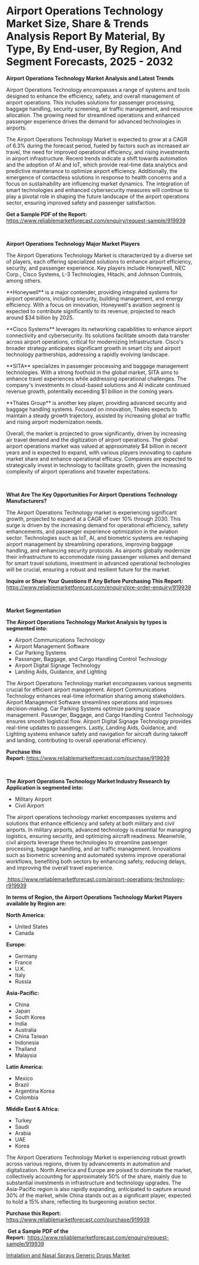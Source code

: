<p><h1>Airport Operations Technology Market Size, Share & Trends Analysis Report By Material, By Type, By End-user, By Region, And Segment Forecasts, 2025 - 2032</h1></p><p><strong>Airport Operations Technology Market Analysis and Latest Trends</strong></p>
<p><p>Airport Operations Technology encompasses a range of systems and tools designed to enhance the efficiency, safety, and overall management of airport operations. This includes solutions for passenger processing, baggage handling, security screening, air traffic management, and resource allocation. The growing need for streamlined operations and enhanced passenger experience drives the demand for advanced technologies in airports.</p><p>The Airport Operations Technology Market is expected to grow at a CAGR of 6.3% during the forecast period, fueled by factors such as increased air travel, the need for improved operational efficiency, and rising investments in airport infrastructure. Recent trends indicate a shift towards automation and the adoption of AI and IoT, which provide real-time data analytics and predictive maintenance to optimize airport efficiency. Additionally, the emergence of contactless solutions in response to health concerns and a focus on sustainability are influencing market dynamics. The integration of smart technologies and enhanced cybersecurity measures will continue to play a pivotal role in shaping the future landscape of the airport operations sector, ensuring improved safety and passenger satisfaction.</p></p>
<p><strong>Get a Sample PDF of the Report:&nbsp;</strong> <a href="https://www.reliablemarketforecast.com/enquiry/request-sample/919939?utm_campaign=2753&utm_medium=2&utm_source=Github&utm_content=ia&utm_term=07032025&utm_id=airport-operations-technology">https://www.reliablemarketforecast.com/enquiry/request-sample/919939</a></p>
<p>&nbsp;</p>
<p><strong>Airport Operations Technology Major Market Players</strong></p>
<p><p>The Airport Operations Technology Market is characterized by a diverse set of players, each offering specialized solutions to enhance airport efficiency, security, and passenger experience. Key players include Honeywell, NEC Corp., Cisco Systems, L-3 Technologies, Hitachi, and Johnson Controls, among others.</p><p>**Honeywell** is a major contender, providing integrated systems for airport operations, including security, building management, and energy efficiency. With a focus on innovation, Honeywell's aviation segment is expected to contribute significantly to its revenue, projected to reach around $34 billion by 2025.</p><p>**Cisco Systems** leverages its networking capabilities to enhance airport connectivity and cybersecurity. Its solutions facilitate smooth data transfer across airport operations, critical for modernizing infrastructure. Cisco's broader strategy anticipates significant growth in smart city and airport technology partnerships, addressing a rapidly evolving landscape.</p><p>**SITA** specializes in passenger processing and baggage management technologies. With a strong foothold in the global market, SITA aims to enhance travel experiences while addressing operational challenges. The company's investments in cloud-based solutions and AI indicate continued revenue growth, potentially exceeding $1 billion in the coming years.</p><p>**Thales Group** is another key player, providing advanced security and baggage handling systems. Focused on innovation, Thales expects to maintain a steady growth trajectory, assisted by increasing global air traffic and rising airport modernization needs.</p><p>Overall, the market is projected to grow significantly, driven by increasing air travel demand and the digitization of airport operations. The global airport operations market was valued at approximately $4 billion in recent years and is expected to expand, with various players innovating to capture market share and enhance operational efficacy. Companies are expected to strategically invest in technology to facilitate growth, given the increasing complexity of airport operations and traveler expectations.</p></p>
<p>&nbsp;</p>
<p><strong>What Are The Key Opportunities For Airport Operations Technology Manufacturers?</strong></p>
<p><p>The Airport Operations Technology market is experiencing significant growth, projected to expand at a CAGR of over 10% through 2030. This surge is driven by the increasing demand for operational efficiency, safety enhancements, and passenger experience optimization in the aviation sector. Technologies such as IoT, AI, and biometric systems are reshaping airport management by streamlining operations, improving baggage handling, and enhancing security protocols. As airports globally modernize their infrastructure to accommodate rising passenger volumes and demand for smart travel solutions, investment in advanced operational technologies will be crucial, ensuring a robust and resilient future for the market.</p></p>
<p><strong>Inquire or Share Your Questions If Any Before Purchasing This Report:</strong> <a href="https://www.reliablemarketforecast.com/enquiry/pre-order-enquiry/919939?utm_campaign=2753&utm_medium=2&utm_source=Github&utm_content=ia&utm_term=07032025&utm_id=airport-operations-technology">https://www.reliablemarketforecast.com/enquiry/pre-order-enquiry/919939</a></p>
<p>&nbsp;</p>
<p><strong>Market Segmentation</strong></p>
<p><strong>The Airport Operations Technology Market Analysis by types is segmented into:</strong></p>
<p><ul><li>Airport Communications Technology</li><li>Airport Management Software</li><li>Car Parking Systems</li><li>Passenger, Baggage, and Cargo Handling Control Technology</li><li>Airport Digital Signage Technology</li><li>Landing Aids, Guidance, and Lighting</li></ul></p>
<p><p>The Airport Operations Technology market encompasses various segments crucial for efficient airport management. Airport Communications Technology enhances real-time information sharing among stakeholders. Airport Management Software streamlines operations and improves decision-making. Car Parking Systems optimize parking space management. Passenger, Baggage, and Cargo Handling Control Technology ensures smooth logistical flow. Airport Digital Signage Technology provides real-time updates to passengers. Lastly, Landing Aids, Guidance, and Lighting systems enhance safety and navigation for aircraft during takeoff and landing, contributing to overall operational efficiency.</p></p>
<p><strong>Purchase this Report:&nbsp;</strong><a href="https://www.reliablemarketforecast.com/purchase/919939?utm_campaign=2753&utm_medium=2&utm_source=Github&utm_content=ia&utm_term=07032025&utm_id=airport-operations-technology">https://www.reliablemarketforecast.com/purchase/919939</a></p>
<p>&nbsp;</p>
<p><strong>The Airport Operations Technology Market Industry Research by Application is segmented into:</strong></p>
<p><ul><li>Military Airport</li><li>Civil Airport</li></ul></p>
<p><p>The airport operations technology market encompasses systems and solutions that enhance efficiency and safety at both military and civil airports. In military airports, advanced technology is essential for managing logistics, ensuring security, and optimizing aircraft readiness. Meanwhile, civil airports leverage these technologies to streamline passenger processing, baggage handling, and air traffic management. Innovations such as biometric screening and automated systems improve operational workflows, benefiting both sectors by enhancing safety, reducing delays, and improving the overall travel experience.</p></p>
<p><a href="https://www.reliablemarketforecast.com/airport-operations-technology-r919939?utm_campaign=2753&utm_medium=2&utm_source=Github&utm_content=ia&utm_term=07032025&utm_id=airport-operations-technology">&nbsp;https://www.reliablemarketforecast.com/airport-operations-technology-r919939</a></p>
<p><strong>In terms of Region, the Airport Operations Technology Market Players available by Region are:</strong></p>
<p>
    <p> <strong> North America: </strong>
        <ul>
            <li>United States</li>
            <li>Canada</li>
        </ul>
        </p> 
    <p> <strong> Europe: </strong>
        <ul>
            <li>Germany</li>
            <li>France</li>
            <li>U.K.</li>
            <li>Italy</li>
            <li>Russia</li>
        </ul>
        </p> 
    <p> <strong> Asia-Pacific: </strong>
        <ul>
            <li>China</li>
            <li>Japan</li>
            <li>South Korea</li>
            <li>India</li>
            <li>Australia</li>
            <li>China Taiwan</li>
            <li>Indonesia</li>
            <li>Thailand</li>
            <li>Malaysia</li>
        </ul>
        </p> 
    <p> <strong> Latin America: </strong>
        <ul>
            <li>Mexico</li>
            <li>Brazil</li>
            <li>Argentina Korea</li>
            <li>Colombia</li>
        </ul>
        </p> 
    <p> <strong> Middle East & Africa: </strong>
        <ul>
            <li>Turkey</li>
            <li>Saudi</li>
            <li>Arabia</li>
            <li>UAE</li>
            <li>Korea</li>
        </ul>
    </p>
    </p>
<p><p>The Airport Operations Technology Market is experiencing robust growth across various regions, driven by advancements in automation and digitalization. North America and Europe are poised to dominate the market, collectively accounting for approximately 50% of the share, mainly due to substantial investments in infrastructure and technology upgrades. The Asia-Pacific region is also rapidly expanding, anticipated to capture around 30% of the market, while China stands out as a significant player, expected to hold a 15% share, reflecting its burgeoning aviation sector.</p></p>
<p><strong>Purchase this Report: </strong><a href="https://www.reliablemarketforecast.com/purchase/919939?utm_campaign=2753&utm_medium=2&utm_source=Github&utm_content=ia&utm_term=07032025&utm_id=airport-operations-technology">https://www.reliablemarketforecast.com/purchase/919939</a></p>
<p>&nbsp;<strong>Get a Sample PDF of the Report:&nbsp;&nbsp;</strong><a href="https://www.reliablemarketforecast.com/enquiry/request-sample/919939?utm_campaign=2753&utm_medium=2&utm_source=Github&utm_content=ia&utm_term=07032025&utm_id=airport-operations-technology">https://www.reliablemarketforecast.com/enquiry/request-sample/919939</a></p>
<p><strong></strong></p>
<p><p><a href="https://github.com/chikenmhamdi/Market-Research-Report-List-1/blob/main/inhalation-and-nasal-sprays-generic-drugs-market.md?utm_campaign=2753&utm_medium=2&utm_source=Github&utm_content=ia&utm_term=07032025&utm_id=airport-operations-technology">Inhalation and Nasal Sprays Generic Drugs Market</a></p></p>